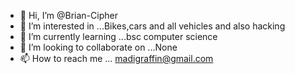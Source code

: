 - 👋 Hi, I’m @Brian-Cipher
- 👀 I’m interested in ...Bikes,cars and all vehicles and also hacking
- 🌱 I’m currently learning ...bsc computer science
- 💞️ I’m looking to collaborate on ...None
- 📫 How to reach me ... madigraffin@gmail.com


<!---
Brian-Cipher/Brian-Cipher is a ✨ special ✨ repository because its `README.md` (this file) appears on your GitHub profile.
You can click the Preview link to take a look at your changes.
--->
